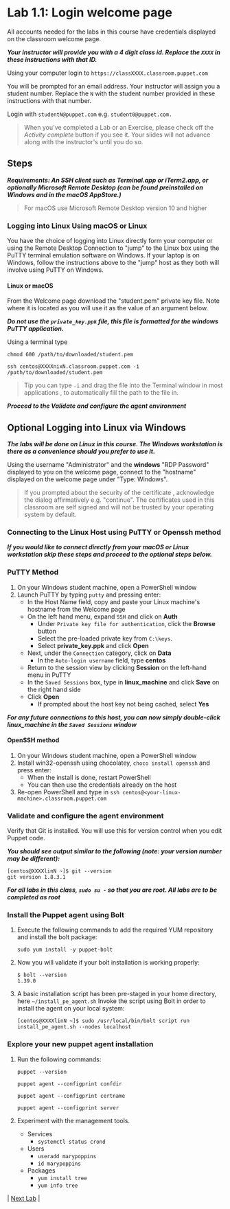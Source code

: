 # Lab 1.1: Login welcome page

All accounts needed for the labs in this course have credentials displayed on
the classroom welcome page.

**_Your instructor will provide you with a 4 digit class id. Replace the `XXXX` in
these instructions with that ID._**

Using your computer login to `https://classXXXX.classroom.puppet.com`

You will be prompted for an email address. Your instructor will assign
you a student number. Replace the `N` with the student number provided in
these instructions with that number.

Login with `studentN@puppet.com` e.g. `student0@puppet.com.`

> When you've completed a Lab or an Exercise, please check off the
> *Activity complete* button if you see it. Your slides will not advance along with
> the instructor's until you do so.

## Steps

**_Requirements: An SSH client such as Terminal.app or iTerm2.app, or optionally Microsoft Remote Desktop (can be found preinstalled on Windows and in the macOS AppStore.)_**

> For macOS use Microsoft Remote Desktop version 10 and higher

### Logging into Linux Using macOS or Linux

You have the choice of logging into Linux directly form your computer or using
the Remote Desktop Connection to "jump" to the Linux box using the PuTTY
terminal emulation software on Windows. If your laptop is on Windows, follow
the instructions above to the "jump" host as they both will involve using PuTTY
on Windows.

#### Linux or macOS

From the Welcome page download the "student.pem" private key file. Note where
it is located as you will use it as the value of an argument below.

**_Do not use the `private_key.ppk` file, this file is formatted for the windows PuTTY application._**

Using a terminal type

```plaintext
chmod 600 /path/to/downloaded/student.pem

ssh centos@XXXXnixN.classroom.puppet.com -i /path/to/downloaded/student.pem
```

> Tip you can type `-i` and drag the file into the Terminal window in most
> applications , to automatically fill the path to the file in.

**_Proceed to the Validate and configure the agent environment_**

## __Optional__ Logging into Linux via Windows

**_The labs will be done on Linux in this course. The Windows workstation is there as a convenience should you prefer to use it._**

Using the username "Administrator" and the __windows__ "RDP Password" displayed
to you on the welcome page, connect to the "hostname" displayed on the welcome
page under "Type: Windows".

> If you prompted about the security of the certificate , acknowledge the dialog
> affirmatively e.g. "continue". The certificates used in this classroom are
> self signed and will not be trusted by your operating system by default.

### Connecting to the Linux Host using PuTTY or Openssh method

**_If you would like to connect directly from your macOS or Linux workstation skip these steps and proceed to the optional steps below._**

### PuTTY Method

1. On your Windows student machine, open a PowerShell window
1. Launch PuTTY by typing `putty` and pressing enter:
    * In the Host Name field, copy and paste your Linux machine's hostname from the Welcome page
    * On the left hand menu, expand `SSH` and click on **Auth**
        * Under `Private key file for authentication`, click the **Browse** button
        * Select the pre-loaded private key from `C:\keys`.
        * Select **private_key.ppk** and click **Open**
    * Next, under the `Connection` category, click on **Data**
        * In the `Auto-login username` field, type **centos**
    * Return to the session view by clicking **Session** on the left-hand menu in PuTTY
    * In the `Saved Sessions` box, type in **linux_machine** and click **Save** on the right hand side
    * Click **Open**
        * If prompted about the host key not being cached, select **Yes**

**_For any future connections to this host, you can now simply double-click **linux_machine** in the `Saved Sessions` window_**

#### OpenSSH method

1. On your Windows student machine, open a PowerShell window
1. Install win32-openssh using chocolatey, `choco install openssh` and press enter:
    * When the install is done, restart PowerShell
    * You can then use the credentials already on the host
1. Re-open PowerShell and type in `ssh centos@<your-linux-machine>.classroom.puppet.com`

### Validate and configure the agent environment

Verify that Git is installed. You will use this for version control when you edit Puppet code.

**_You should see output similar to the following (note: your version number may be different):_**

```plaintext
[centos@XXXXlinN ~]$ git --version
git version 1.8.3.1
```

**_For all labs in this class, `sudo su -` so that you are root. All labs are to be completed as root_**

### Install the Puppet agent using Bolt

1. Execute the following commands to add the required YUM repository and install the bolt package:

    ```sudo yum install -y puppet-bolt```

1. Now you will validate if your bolt installation is working properly:

    ```plaintext
    $ bolt --version
    1.39.0
    ```

1. A basic installation script has been pre-staged in your home directory, here `~/install_pe_agent.sh` Invoke the script using Bolt in order to install the agent on your local system:

    ```[centos@XXXXlinN ~]$ sudo /usr/local/bin/bolt script run install_pe_agent.sh --nodes localhost```

### Explore your new puppet agent installation

1. Run the following commands:

    ```puppet --version```

    ```puppet agent --configprint confdir```

    ```puppet agent --configprint certname```

    ```puppet agent --configprint server```

1. Experiment with the management tools.
    * Services
      * `systemctl status crond`
    * Users
      * `useradd marypoppins`
      * `id marypoppins`
    * Packages
      * `yum install tree`
      * `yum info tree`

|  [Next Lab](../lab-02.1-Editing-code)  |
